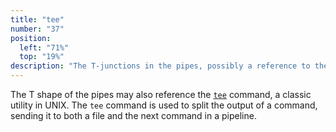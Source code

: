 ```yaml
---
title: "tee"
number: "37"
position:
  left: "71%"
  top: "19%"
description: "The T-junctions in the pipes, possibly a reference to the tee command."
---
```


The T shape of the pipes may also reference the
[`tee`](https://man7.org/linux/man-pages/man1/tee.1.html) command, a classic
utility in UNIX. The `tee` command is used to split the output of a command,
sending it to both a file and the next command in a pipeline.
